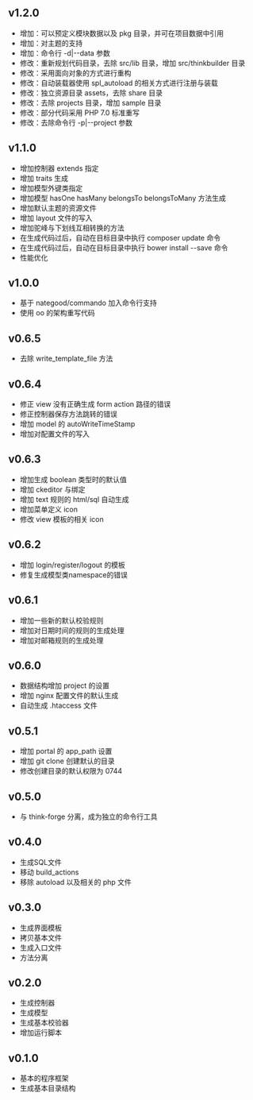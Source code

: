 ## v1.2.0
* 增加：可以预定义模块数据以及 pkg 目录，并可在项目数据中引用
* 增加：对主题的支持
* 增加：命令行 -d|--data 参数
* 修改：重新规划代码目录，去除 src/lib 目录，增加 src/thinkbuilder 目录
* 修改：采用面向对象的方式进行重构
* 修改：自动装载器使用 spl_autoload 的相关方式进行注册与装载
* 修改：独立资源目录 assets，去除 share 目录
* 修改：去除 projects 目录，增加 sample 目录
* 修改：部分代码采用 PHP 7.0 标准重写
* 修改：去除命令行 -p|--project 参数

## v1.1.0
* 增加控制器 extends 指定
* 增加 traits 生成
* 增加模型外键类指定
* 增加模型 hasOne hasMany belongsTo belongsToMany 方法生成
* 增加默认主题的资源文件
* 增加 layout 文件的写入
* 增加驼峰与下划线互相转换的方法
* 在生成代码过后，自动在目标目录中执行 composer update 命令
* 在生成代码过后，自动在目标目录中执行 bower install --save 命令
* 性能优化

## v1.0.0
* 基于 nategood/commando 加入命令行支持
* 使用 oo 的架构重写代码

## v0.6.5
* 去除 write_template_file 方法

## v0.6.4
* 修正 view 没有正确生成 form action 路径的错误
* 修正控制器保存方法跳转的错误
* 增加 model 的 autoWriteTimeStamp
* 增加对配置文件的写入

## v0.6.3
* 增加生成 boolean 类型时的默认值
* 增加 ckeditor 与绑定
* 增加 text 规则的 html/sql 自动生成
* 增加菜单定义 icon
* 修改 view 模板的相关 icon

## v0.6.2
* 增加 login/register/logout 的模板
* 修复生成模型类namespace的错误

## v0.6.1
* 增加一些新的默认校验规则
* 增加对日期时间的规则的生成处理
* 增加对邮箱规则的生成处理

## v0.6.0
* 数据结构增加 project 的设置
* 增加 nginx 配置文件的默认生成
* 自动生成 .htaccess 文件

## v0.5.1
* 增加 portal 的 app_path 设置
* 增加 git clone 创建默认的目录
* 修改创建目录的默认权限为 0744

## v0.5.0
* 与 think-forge 分离，成为独立的命令行工具

## v0.4.0
* 生成SQL文件
* 移动 build_actions
* 移除 autoload 以及相关的 php 文件


## v0.3.0
* 生成界面模板
* 拷贝基本文件
* 生成入口文件
* 方法分离

## v0.2.0
* 生成控制器
* 生成模型
* 生成基本校验器
* 增加运行脚本

## v0.1.0
* 基本的程序框架
* 生成基本目录结构
